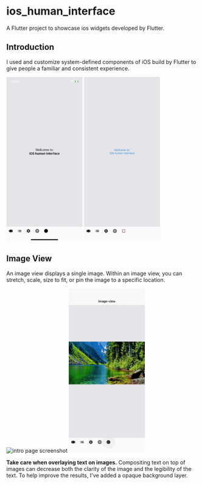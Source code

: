 # ios_human_interface

A Flutter project to showcase ios widgets developed by Flutter.

## Introduction
I used and customize system-defined components of iOS build by Flutter to give people a familiar and consistent experience.
<p float="left">
  <img src="assets/flutter_01.png" alt="intro page screenshot" width="200" />
  <img src="assets/intro_page.gif" alt="intro page screenshot" width="200" />
</p>

## Image View
An image view displays a single image.
Within an image view, you can stretch, scale, size to fit, or pin the image to a specific location.
<p float="left">
  <img src="assets/image_view_page.gif" alt="intro page screenshot" width="200" />
     <img src="assets/image_view_legibility.gif" alt="intro page screenshot" width="200" />
</p>
<b>Take care when overlaying text on images.</b> Compositing text on top of images can decrease both the clarity of the image and the legibility of the text. To help improve the results, I've added a opaque background layer.

 

